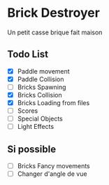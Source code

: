# Brick Destroyer
Un petit casse brique fait maison

## Todo List

- [X] Paddle movement
- [X] Paddle Collision 
- [ ] Bricks Spawning
- [X] Bricks Collision
- [X] Bricks Loading from files
- [ ] Scores 
- [ ] Special Objects
- [ ] Light Effects

## Si possible
- [ ] Bricks Fancy movements
- [ ] Changer d'angle de vue